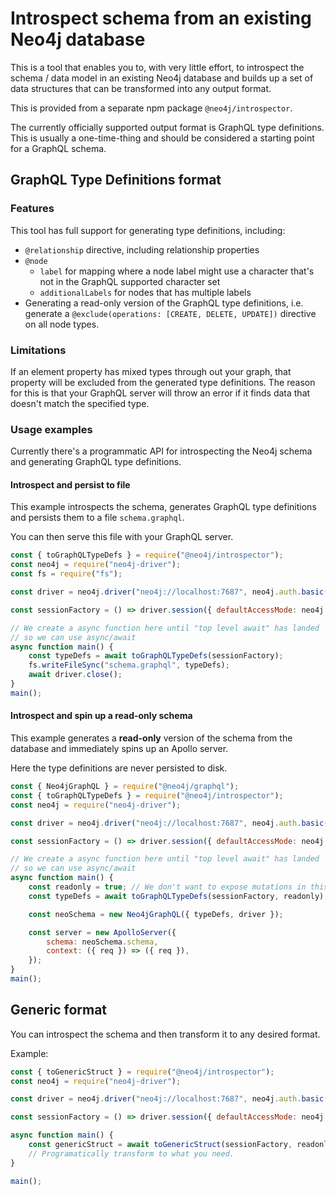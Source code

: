 # Introspect schema from an existing Neo4j database

This is a tool that enables you to, with very little effort, to introspect the schema / data model in an existing Neo4j database and builds up a set of data structures that can be transformed into any output format.

This is provided from a separate npm package `@neo4j/introspector`.

The currently officially supported output format is GraphQL type definitions.
This is usually a one-time-thing and should be considered a starting point for a GraphQL schema.

## GraphQL Type Definitions format

### Features

This tool has full support for generating type definitions, including:

-   `@relationship` directive, including relationship properties
-   `@node`
    -   `label` for mapping where a node label might use a character that's not in the GraphQL supported character set
    -   `additionalLabels` for nodes that has multiple labels
-   Generating a read-only version of the GraphQL type definitions, i.e. generate a `@exclude(operations: [CREATE, DELETE, UPDATE])` directive on all node types.

### Limitations

If an element property has mixed types through out your graph, that property will be excluded from the
generated type definitions. The reason for this is that your GraphQL server will throw an error if it
finds data that doesn't match the specified type.

### Usage examples

Currently there's a programmatic API for introspecting the Neo4j schema and generating GraphQL type definitions.

#### Introspect and persist to file

This example introspects the schema, generates GraphQL type definitions and persists them to a file `schema.graphql`.

You can then serve this file with your GraphQL server.

```js
const { toGraphQLTypeDefs } = require("@neo4j/introspector");
const neo4j = require("neo4j-driver");
const fs = require("fs");

const driver = neo4j.driver("neo4j://localhost:7687", neo4j.auth.basic("neo4j", "password"));

const sessionFactory = () => driver.session({ defaultAccessMode: neo4j.session.READ });

// We create a async function here until "top level await" has landed
// so we can use async/await
async function main() {
    const typeDefs = await toGraphQLTypeDefs(sessionFactory);
    fs.writeFileSync("schema.graphql", typeDefs);
    await driver.close();
}
main();
```

#### Introspect and spin up a read-only schema

This example generates a **read-only** version of the schema from the database and immediately spins up an Apollo server.

Here the type definitions are never persisted to disk.

```js
const { Neo4jGraphQL } = require("@neo4j/graphql");
const { toGraphQLTypeDefs } = require("@neo4j/introspector");
const neo4j = require("neo4j-driver");

const driver = neo4j.driver("neo4j://localhost:7687", neo4j.auth.basic("neo4j", "password"));

const sessionFactory = () => driver.session({ defaultAccessMode: neo4j.session.READ });

// We create a async function here until "top level await" has landed
// so we can use async/await
async function main() {
    const readonly = true; // We don't want to expose mutations in this case
    const typeDefs = await toGraphQLTypeDefs(sessionFactory, readonly);

    const neoSchema = new Neo4jGraphQL({ typeDefs, driver });

    const server = new ApolloServer({
        schema: neoSchema.schema,
        context: ({ req }) => ({ req }),
    });
}
main();
```

## Generic format

You can introspect the schema and then transform it to any desired format.

Example:

```js
const { toGenericStruct } = require("@neo4j/introspector");
const neo4j = require("neo4j-driver");

const driver = neo4j.driver("neo4j://localhost:7687", neo4j.auth.basic("neo4j", "password"));

const sessionFactory = () => driver.session({ defaultAccessMode: neo4j.session.READ });

async function main() {
    const genericStruct = await toGenericStruct(sessionFactory, readonly);
    // Programatically transform to what you need.
}

main();
```
